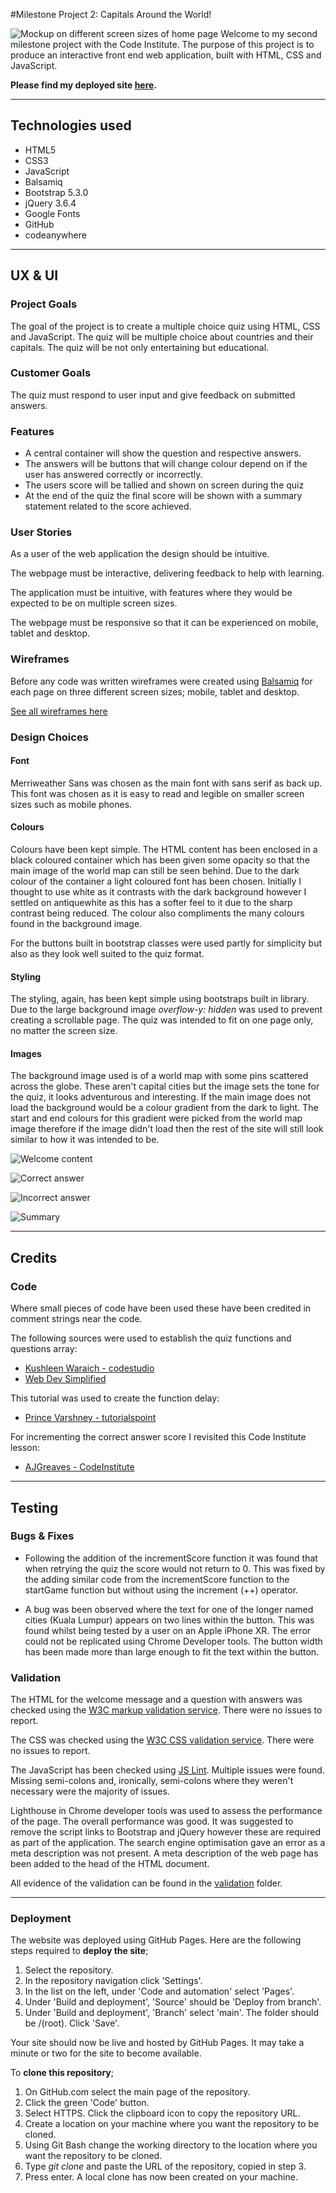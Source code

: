 #Milestone Project 2: Capitals Around the World!

![Mockup on different screen sizes of home page](documentation/images/mockup.png)
Welcome to my second milestone project with the Code Institute. The purpose of this project is to produce an interactive front end web application, built with HTML, CSS and JavaScript.

**Please find my deployed site [here](https://clawrence00.github.io/capitals_quiz/).**

---

## Technologies used
- HTML5
- CSS3
- JavaScript
- Balsamiq
- Bootstrap 5.3.0
- jQuery 3.6.4
- Google Fonts
- GitHub
- codeanywhere

---

## UX & UI
### Project Goals

The goal of the project is to create a multiple choice quiz using HTML, CSS and JavaScript. The quiz will be multiple choice about countries and their capitals. The quiz will be not only entertaining but educational.

### Customer Goals

The quiz must respond to user input and give feedback on submitted answers.

### Features

- A central container will show the question and respective answers.
- The answers will be buttons that will change colour depend on if the user has answered correctly or incorrectly.
- The users score will be tallied and shown on screen during the quiz
- At the end of the quiz the final score will be shown with a summary statement related to the score achieved.

### User Stories

As a user of the web application the design should be intuitive.

The webpage must be interactive, delivering feedback to help with learning.

The application must be intuitive, with features where they would be expected to be on multiple screen sizes.

The webpage must be responsive so that it can be experienced on mobile, tablet and desktop.

### Wireframes
Before any code was written wireframes were created using [Balsamiq](https://balsamiq.com/) for each page on three different screen sizes; mobile, tablet and desktop.

[See all wireframes here](https://github.com/clawrence00/capitals_quiz/blob/main/documentation/images/wireframes.png)

### Design Choices

#### Font

Merriweather Sans was chosen as the main font with sans serif as back up. This font was chosen as it is easy to read and legible on smaller screen sizes such as mobile phones.

#### Colours

Colours have been kept simple. The HTML content has been enclosed in a black coloured container which has been given some opacity so that the main image of the world map can still be seen behind. Due to the dark colour of the container a light coloured font has been chosen. Initially I thought to use white as it contrasts with the dark background however I settled on antiquewhite as this has a softer feel to it due to the sharp contrast being reduced. The colour also compliments the many colours found in the background image.

For the buttons built in bootstrap classes were used partly for simplicity but also as they look well suited to the quiz format. 

#### Styling

The styling, again, has been kept simple using bootstraps built in library. Due to the large background image *overflow-y: hidden* was used to prevent creating a scrollable page. The quiz was intended to fit on one page only, no matter the screen size. 

#### Images

The background image used is of a world map with some pins scattered across the globe. These aren't capital cities but the image sets the tone for the quiz, it looks adventurous and interesting. If the main image does not load the background would be a colour gradient from the dark to light. The start and end colours for this gradient were picked from the world map image therefore if the image didn't load then the rest of the site will still look similar to how it was intended to be.

![Welcome content](documentation/images/pic1.png)

![Correct answer](documentation/images/pic2.png)

![Incorrect answer](documentation/images/pic3.png)

![Summary](documentation/images/pic4.png)

---

## Credits
### Code

Where small pieces of code have been used these have been credited in comment strings near the code.

The following sources were used to establish the quiz functions and questions array:

- [Kushleen Waraich - codestudio](https://www.codingninjas.com/codestudio/library/how-to-create-a-javascript-quiz-code)
- [Web Dev Simplified](https://www.youtube.com/watch?v=riDzcEQbX6k&ab_channel=WebDevSimplified)

This tutorial was used to create the function delay:

- [Prince Varshney - tutorialspoint](https://www.tutorialspoint.com/How-to-delay-a-JavaScript-function-call-using-JavaScript)

For incrementing the correct answer score I revisited this Code Institute lesson:

- [AJGreaves - CodeInstitute](https://github.com/Code-Institute-Solutions/love-maths-2.0-sourcecode/tree/master/03-displaying-the-question-and-answer/04-updating-the-scores)

 ---
 
## Testing

### Bugs & Fixes

- Following the addition of the incrementScore function it was found that when retrying the quiz the score would not return to 0. This was fixed by the adding similar code from the incrementScore function to the startGame function but without using the increment (++) operator.

- A bug was been observed where the text for one of the longer named cities (Kuala Lumpur) appears on two lines within the button. This was found whilst being tested by a user on an Apple iPhone XR. The error could not be replicated  using Chrome Developer tools. The button width has been made more than large enough to fit the text within the button.

### Validation

The HTML for the welcome message and a question with answers was checked using the [W3C markup validation service](https://validator.w3.org/). There were no issues to report.

The CSS was checked using the [W3C CSS validation service](https://jigsaw.w3.org/css-validator/). There were no issues to report.

The JavaScript has been checked using [JS Lint](https://www.jslint.com/). Multiple issues were found. Missing semi-colons and, ironically, semi-colons where they weren't necessary were the majority of issues.

Lighthouse in Chrome developer tools was used to assess the performance of the page. The overall performance was good. It was suggested to remove the script links to Bootstrap and jQuery however these are required as part of the application. The search engine optimisation gave an error as a meta description was not present. A meta description of the web page has been added to the head of the HTML document.

All evidence of the validation can be found in the [validation](https://github.com/clawrence00/capitals_quiz/blob/main/documentation/validation) folder.

---

### Deployment
The website was deployed using GitHub Pages. Here are the following steps required to **deploy the site**;

1. Select the repository.
2. In the repository navigation click 'Settings'.
3. In the list on the left, under 'Code and automation' select 'Pages'.
4. Under 'Build and deployment', 'Source' should be 'Deploy from branch'.
5. Under 'Build and deployment', 'Branch' select 'main'. The folder should be /(root). Click 'Save'.

Your site should now be live and hosted by GitHub Pages. It may take a minute or two for the site to become available.

To **clone this repository**;

1. On GitHub.com select the main page of the repository.
2. Click the green 'Code' button.
3. Select HTTPS. Click the clipboard icon to copy the repository URL.
4. Create a location on your machine where you want the repository to be cloned.
5. Using Git Bash change the working directory to the location where you want the repository to be cloned.
6. Type _git clone_ and paste the URL of the repository, copied in step 3.
7. Press enter. A local clone has now been created on your machine.  